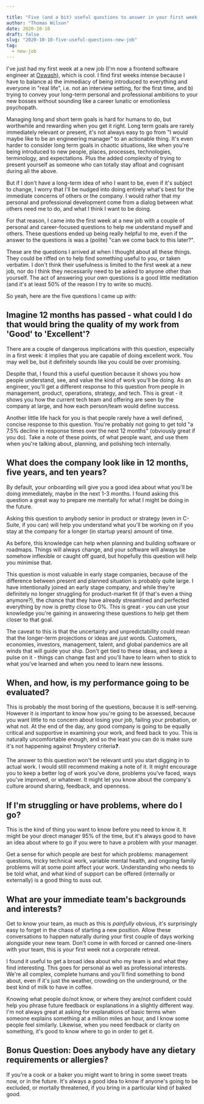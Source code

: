 ```yaml
---

title: "Five (and a bit) useful questions to answer in your first week at a new job"
author: "Thomas Wilson"
date: 2020-10-10
draft: false
slug: "2020-10-10-five-useful-questions-new-job"
tag:
  - new-job
---
```


I've just had my first week at a new job (I'm now a frontend software engineer at [Oxwash](https://www.oxwash)), which is cool. I find first weeks intense because I have to balance a) the immediacy of being introduced to everything and everyone in "real life", i.e. not an interview setting, for the first time, and b) trying to convey your long-term personal and professional ambitions to your new bosses without sounding like a career lunatic or emotionless psychopath.

Managing long and short term goals is hard for humans to do, but worthwhile and rewarding when you get it right. Long term goals are rarely immediately relevant or present, it's not always easy to go from "I would maybe like to be an engineering manager" to an actionable thing. It's even harder to consider long term goals in chaotic situations, like when you're being introduced to new people, places, processes, technologies, terminology, and expectations. Plus the added complexity of trying to present yourself as someone who can totally stay afloat and cognisant during all the above.

But if I don't have a long-term idea of who I want to be, even if it's subject to change, I worry that I'll be nudged into doing entirely what's best for the immediate concerns of others or the company. I would rather that my personal and professional development come from a dialog between what others need me to do, and what I think I want to be doing.

For that reason, I came into the first week at a new job with a couple of personal and career-focused questions to help me understand myself and others. These questions ended up being really helpful to me, even if the answer to the questions is was a (polite) "can we come back to this later?".

These are the questions I arrived at when I thought about all these things. They could be riffed on to help find something useful to you, or taken verbatim. I don't think their usefulness is limited to the first week at a new job, nor do I think they necessarily need to be asked to anyone other than yourself. The act of answering your own questions is a good little meditation (and it's at least 50% of the reason I try to write so much).

So yeah, here are the five questions I came up with:

## Imagine 12 months has passed - what could I do that would bring the quality of my work from 'Good' to 'Excellent'?

There are a couple of dangerous implications with this question, especially in a first week: it implies that you are capable of doing excellent work. You may well be, but it definitely sounds like you could be over promising.

Despite that, I found this a useful question because it shows you how people understand, see, and value the kind of work you'll be doing. As an engineer, you'll get a different response to this question from people in management, product, operations, strategy, and tech. This is great - it shows you how the current tech team and offering are seen by the company at large, and how each person/team would define success.

Another little life hack for you is that people rarely have a well defined, concise response to this question. You're probably not going to get told "a 7.5% decline in response times over the next 12 months" (obviously great if you do). Take a note of these points, of what people want, and use them when you're talking about, planning, and polishing tech internally.

## What does the company look like in 12 months, five years, and ten years?

By default, your onboarding will give you a good idea about what you'll be doing immediately, maybe in the next 1-3 months. I found asking this question a great way to prepare me mentally for what I might be doing in the future.

Asking this question to anybody senior in product or strategy (even in C-Suite, if you can) will help you understand what you'll be working on if you stay at the company for a longer (in startup years) amount of time.

As before, this knowledge can help when planning and building software or roadmaps. Things will always change, and your software will always be somehow inflexible or caught off guard, but hopefully this question will help you minimise that.

This question is most valuable in early stage companies, because of the difference between present and planned situation is probably quite large. I have intentionally joined an early stage company, and while they're definitely no longer struggling for product-market fit (if that's even a thing anymore?), the chance that they have already streamlined and perfected everything by now is pretty close to 0%. This is great - you can use your knowledge you're gaining in answering these questions to help get them closer to that goal.

The caveat to this is that the uncertainty and unpredictability could mean that the longer-term projections or ideas are _just_ words. Customers, economies, investors, management, talent, and global pandemics are all winds that will guide your ship. Don't get tied to these ideas, and keep a pulse on it - things can change fast and you'll have to learn when to stick to what you've learned and when you need to learn new lessons.

## When, and how, is my performance going to be evaluated?

This is probably the most boring of the questions, because it is self-serving. However it _is_ important to know how you're going to be assessed, because you want little to no concern about losing your job, failing your probation, or what not. At the end of the day, any good company is going to be equally critical and supportive in examining your work, and feed back to you. This is naturally uncomfortable enough, and so the least you can do is make sure it's not happening against ❓mystery criteria❓.

The answer to this question won't be relevant until you start digging in to actual work. I would still recommend making a note of it. It might encourage you to keep a better log of work you've done, problems you've faced, ways you've improved, or whatever. It might let you know about the company's culture around sharing, feedback, and openness.

## If I'm struggling or have problems, where do I go?

This is the kind of thing you want to know before you need to know it. It might be your direct manager 95% of the time, but it's always good to have an idea about where to go if you were to have a problem with your manager.

Get a sense for which people are best for which problems: management questions, tricky technical work, variable mental health, and ongoing family problems will at some point affect your work. Understanding who needs to be told what, and what kind of support can be offered (internally or externally) is a good thing to suss out.

## What are your immediate team's backgrounds and interests?

Get to know your team, as much as this is _painfully_ obvious, it's surprisingly easy to forget in the chaos of starting a new position. Allow these conversations to happen naturally during your first couple of days working alongside your new team. Don't come in with forced or canned one-liners with your team, this is your first week not a corporate retreat.

I found it useful to get a broad idea about who my team is and what they find interesting. This goes for personal as well as professional interests. We're all complex, complete humans and you'll find something to bond about, even if it's just the weather, crowding on the underground, or the best kind of milk to have in coffee.

Knowing what people do/not know, or where they are/not confident could help you phrase future feedback or explanations in a slightly different way. I'm not always great at asking for explanations of basic terms when someone explains something at a million miles an hour, and I know some people feel similarly. Likewise, when you need feedback or clarity on something, it's good to know where to go in order to get it.

## Bonus Question: Does anybody have any dietary requirements or allergies?

If you're a cook or a baker you might want to bring in some sweet treats now, or in the future. It's always a good idea to know if anyone's going to be excluded, or mortally threatened, if you bring in a particular kind of baked good.
